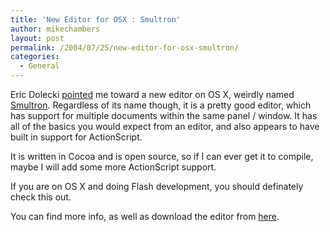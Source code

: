 ```yaml
---
title: 'New Editor for OSX : Smultron'
author: mikechambers
layout: post
permalink: /2004/07/25/new-editor-for-osx-smultron/
categories:
  - General
---
```



Eric Dolecki [pointed][1] me toward a new editor on OS X, weirdly named [Smultron][2]. Regardless of its name though, it is a pretty good editor, which has support for multiple documents within the same panel / window. It has all of the basics you would expect from an editor, and also appears to have built in support for ActionScript.

It is written in Cocoa and is open source, so if I can ever get it to compile, maybe I will add some more ActionScript support.

If you are on OS X and doing Flash development, you should definately check this out.

You can find more info, as well as download the editor from [here][2].

 [1]: http://www.ericd.net/2004_07_25_blogger_archive.inc#109072926606440209
 [2]: http://smultron.sourceforge.net/